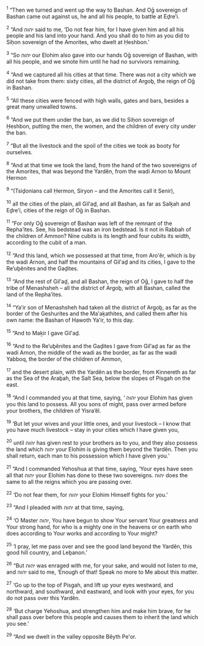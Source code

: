 <sup>1</sup> “Then we turned and went up the way to Bashan. And Oḡ sovereign of Bashan came out against us, he and all his people, to battle at Eḏre‛i.

<sup>2</sup> “And יהוה said to me, ‘Do not fear him, for I have given him and all his people and his land into your hand. And you shall do to him as you did to Siḥon sovereign of the Amorites, who dwelt at Ḥeshbon.’

<sup>3</sup> “So יהוה our Elohim also gave into our hands Oḡ sovereign of Bashan, with all his people, and we smote him until he had no survivors remaining.

<sup>4</sup> “And we captured all his cities at that time. There was not a city which we did not take from them: sixty cities, all the district of Argoḇ, the reign of Oḡ in Bashan.

<sup>5</sup> “All these cities were fenced with high walls, gates and bars, besides a great many unwalled towns.

<sup>6</sup> “And we put them under the ban, as we did to Siḥon sovereign of Ḥeshbon, putting the men, the women, and the children of every city under the ban.

<sup>7</sup> “But all the livestock and the spoil of the cities we took as booty for ourselves.

<sup>8</sup> “And at that time we took the land, from the hand of the two sovereigns of the Amorites, that was beyond the Yardĕn, from the wadi Arnon to Mount Ḥermon

<sup>9</sup> “(Tsiḏonians call Ḥermon, Siryon – and the Amorites call it Senir),

<sup>10</sup> all the cities of the plain, all Gil‛aḏ, and all Bashan, as far as Salḵah and Eḏre‛i, cities of the reign of Oḡ in Bashan.

<sup>11</sup> “For only Oḡ sovereign of Bashan was left of the remnant of the Repha’ites. See, his bedstead was an iron bedstead. Is it not in Rabbah of the children of Ammon? Nine cubits is its length and four cubits its width, according to the cubit of a man.

<sup>12</sup> “And this land, which we possessed at that time, from Aro‛ĕr, which is by the wadi Arnon, and half the mountains of Gil‛aḏ and its cities, I gave to the Re’uḇĕnites and the Gaḏites.

<sup>13</sup> “And the rest of Gil‛aḏ, and all Bashan, the reign of Oḡ, I gave to half the tribe of Menashsheh – all the district of Argoḇ, with all Bashan, called the land of the Repha’ites.

<sup>14</sup> “Ya‛ir son of Menashsheh had taken all the district of Argoḇ, as far as the border of the Geshurites and the Ma‛aḵathites, and called them after his own name: the Bashan of Hawoth Ya‛ir, to this day.

<sup>15</sup> “And to Maḵir I gave Gil‛aḏ.

<sup>16</sup> “And to the Re’uḇĕnites and the Gaḏites I gave from Gil‛aḏ as far as the wadi Arnon, the middle of the wadi as the border, as far as the wadi Yabboq, the border of the children of Ammon,

<sup>17</sup> and the desert plain, with the Yardĕn as the border, from Kinnereth as far as the Sea of the Araḇah, the Salt Sea, below the slopes of Pisgah on the east.

<sup>18</sup> “And I commanded you at that time, saying, ‘ יהוה your Elohim has given you this land to possess. All you sons of might, pass over armed before your brothers, the children of Yisra’ĕl.

<sup>19</sup> ‘But let your wives and your little ones, and your livestock – I know that you have much livestock – stay in your cities which I have given you,

<sup>20</sup> until יהוה has given rest to your brothers as to you, and they also possess the land which יהוה your Elohim is giving them beyond the Yardĕn. Then you shall return, each man to his possession which I have given you.’

<sup>21</sup> “And I commanded Yehoshua at that time, saying, ‘Your eyes have seen all that יהוה your Elohim has done to these two sovereigns. יהוה does the same to all the reigns which you are passing over.

<sup>22</sup> ‘Do not fear them, for יהוה your Elohim Himself fights for you.’

<sup>23</sup> “And I pleaded with יהוה at that time, saying,

<sup>24</sup> ‘O Master יהוה, You have begun to show Your servant Your greatness and Your strong hand, for who is a mighty one in the heavens or on earth who does according to Your works and according to Your might?

<sup>25</sup> ‘I pray, let me pass over and see the good land beyond the Yardĕn, this good hill country, and Leḇanon.’

<sup>26</sup> “But יהוה was enraged with me, for your sake, and would not listen to me, and יהוה said to me, ‘Enough of that! Speak no more to Me about this matter.

<sup>27</sup> ‘Go up to the top of Pisgah, and lift up your eyes westward, and northward, and southward, and eastward, and look with your eyes, for you do not pass over this Yardĕn.

<sup>28</sup> ‘But charge Yehoshua, and strengthen him and make him brave, for he shall pass over before this people and causes them to inherit the land which you see.’

<sup>29</sup> “And we dwelt in the valley opposite Bĕyth Pe‛or.

